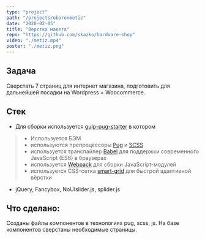 ```yaml
---
type: "project"
path: "/projects/oboronmetiz"
date: "2020-02-05"
title: "Верстка макета"
repo: "https://github.com/skazko/hardvare-shop"
video: "./metiz.mp4"
poster: "./metiz.png"
---
```


## Задача

Сверстать 7 страниц для интернет магазина, подготовить для дальнейшей посадки на Wordpress + Woocommerce.

## Стек

- Для сборки используется [gulp-pug-starter](https://github.com/andreyalexeich/gulp-pug-starter/) в котором

> - Используется БЭМ
> - используются препроцессоры [Pug](https://pugjs.org/) и [SCSS](https://sass-lang.com/)
> - используется транспайлер [Babel](https://babeljs.io/) для поддержки современного JavaScript (ES6) в браузерах
> - используется [Webpack](https://webpack.js.org/) для сборки JavaScript-модулей
> - используется CSS-сетка [smart-grid](https://github.com/dmitry-lavrik/smart-grid) для быстрой адаптивной вёрстки

- jQuery, Fancybox, NoUIslider.js, splider.js

## Что сделано:

Созданы файлы компонентов в технологиях pug, scss, js. На базе компонентов сверстаны необходимые страницы.
